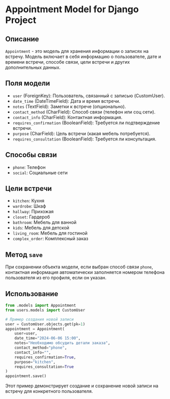 # Appointment Model for Django Project

## Описание

`Appointment` - это модель для хранения информации о записях на встречу. Модель включает в себя информацию о пользователе, дате и времени встречи, способе связи, цели встречи и других дополнительных данных.

## Поля модели

- `user` (ForeignKey): Пользователь, связанный с записью (CustomUser).
- `date_time` (DateTimeField): Дата и время встречи.
- `notes` (TextField): Заметки к встрече (опционально).
- `contact_method` (CharField): Способ связи (телефон или соц сети).
- `contact_info` (CharField): Контактная информация.
- `requires_confirmation` (BooleanField): Требуется ли подтверждение встречи.
- `purpose` (CharField): Цель встречи (какая мебель потребуется).
- `requires_consultation` (BooleanField): Требуется ли консультация.

## Способы связи

- `phone`: Телефон
- `social`: Социальные сети

## Цели встречи

- `kitchen`: Кухня
- `wardrobe`: Шкаф
- `hallway`: Прихожая
- `closet`: Гардероб
- `bathroom`: Мебель для ванной
- `kids`: Мебель для детской
- `living_room`: Мебель для гостиной
- `complex_order`: Комплексный заказ

## Метод `save`

При сохранении объекта модели, если выбран способ связи `phone`, контактная информация автоматически заполняется номером телефона пользователя из его профиля, если он указан.

## Использование

```python
from .models import Appointment
from users.models import CustomUser

# Пример создания новой записи
user = CustomUser.objects.get(pk=1)
appointment = Appointment(
    user=user,
    date_time="2024-06-06 15:00",
    notes="Необходимо обсудить детали заказа",
    contact_method="phone",
    contact_info="",
    requires_confirmation=True,
    purpose="kitchen",
    requires_consultation=True
)
appointment.save()
```

Этот пример демонстрирует создание и сохранение новой записи на встречу для конкретного пользователя.